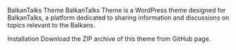 BalkanTalks Theme
BalkanTalks Theme is a WordPress theme designed for BalkanTalks, a platform dedicated to sharing information and discussions on topics relevant to the Balkans.

Installation
Download the ZIP archive of this theme from GitHub page.